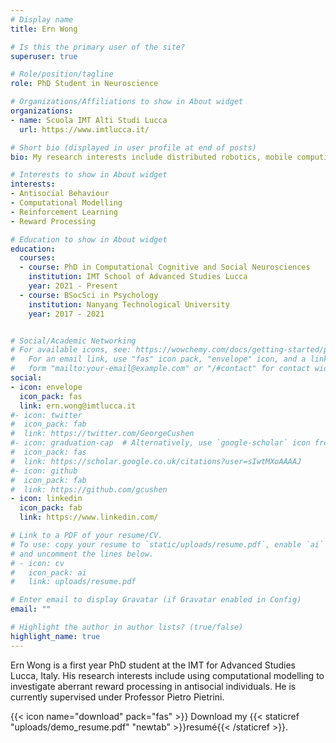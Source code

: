 ```yaml
---
# Display name
title: Ern Wong

# Is this the primary user of the site?
superuser: true

# Role/position/tagline
role: PhD Student in Neuroscience

# Organizations/Affiliations to show in About widget
organizations:
- name: Scuola IMT Alti Studi Lucca
  url: https://www.imtlucca.it/

# Short bio (displayed in user profile at end of posts)
bio: My research interests include distributed robotics, mobile computing and programmable matter.

# Interests to show in About widget
interests:
- Antisocial Behaviour
- Computational Modelling
- Reinforcement Learning 
- Reward Processing 

# Education to show in About widget
education:
  courses:
  - course: PhD in Computational Cognitive and Social Neurosciences
    institution: IMT School of Advanced Studies Lucca
    year: 2021 - Present
  - course: BSocSci in Psychology
    institution: Nanyang Technological University
    year: 2017 - 2021


# Social/Academic Networking
# For available icons, see: https://wowchemy.com/docs/getting-started/page-builder/#icons
#   For an email link, use "fas" icon pack, "envelope" icon, and a link in the
#   form "mailto:your-email@example.com" or "/#contact" for contact widget.
social:
- icon: envelope
  icon_pack: fas
  link: ern.wong@imtlucca.it
#- icon: twitter
#  icon_pack: fab
#  link: https://twitter.com/GeorgeCushen
#- icon: graduation-cap  # Alternatively, use `google-scholar` icon from `ai` icon pack
#  icon_pack: fas
#  link: https://scholar.google.co.uk/citations?user=sIwtMXoAAAAJ
#- icon: github
#  icon_pack: fab
#  link: https://github.com/gcushen
- icon: linkedin
  icon_pack: fab
  link: https://www.linkedin.com/

# Link to a PDF of your resume/CV.
# To use: copy your resume to `static/uploads/resume.pdf`, enable `ai` icons in `params.toml`, 
# and uncomment the lines below.
# - icon: cv
#   icon_pack: ai
#   link: uploads/resume.pdf

# Enter email to display Gravatar (if Gravatar enabled in Config)
email: ""

# Highlight the author in author lists? (true/false)
highlight_name: true
---
```


Ern Wong is a first year PhD student at the IMT for Advanced Studies Lucca, Italy. His research interests include using computational modelling to investigate aberrant reward processing in antisocial individuals. He is currently supervised under Professor Pietro Pietrini.


{{< icon name="download" pack="fas" >}} Download my {{< staticref "uploads/demo_resume.pdf" "newtab" >}}resumé{{< /staticref >}}.
